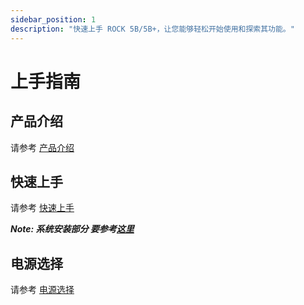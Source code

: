 ```yaml
---
sidebar_position: 1
description: "快速上手 ROCK 5B/5B+，让您能够轻松开始使用和探索其功能。"
---
```


# 上手指南

## 产品介绍

请参考 [产品介绍](../../getting-started/introduction.md)

## 快速上手

请参考 [快速上手](../../getting-started/quick-start.md)

***Note: 系统安装部分 要参考[这里](./install-os.md)***

## 电源选择

请参考 [电源选择](../../getting-started/power-supply.md)
